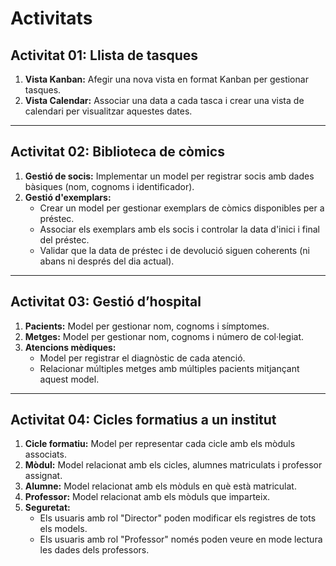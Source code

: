 # Activitats

## Activitat 01: Llista de tasques

1. **Vista Kanban:** Afegir una nova vista en format Kanban per gestionar tasques.
2. **Vista Calendar:** Associar una data a cada tasca i crear una vista de calendari per visualitzar aquestes dates.

---

## Activitat 02: Biblioteca de còmics

1. **Gestió de socis:** Implementar un model per registrar socis amb dades bàsiques (nom, cognoms i identificador).
2. **Gestió d'exemplars:**
   - Crear un model per gestionar exemplars de còmics disponibles per a préstec.
   - Associar els exemplars amb els socis i controlar la data d'inici i final del préstec.
   - Validar que la data de préstec i de devolució siguen coherents (ni abans ni després del dia actual).

---

## Activitat 03: Gestió d’hospital

1. **Pacients:** Model per gestionar nom, cognoms i símptomes.
2. **Metges:** Model per gestionar nom, cognoms i número de col·legiat.
3. **Atencions mèdiques:**
   - Model per registrar el diagnòstic de cada atenció.
   - Relacionar múltiples metges amb múltiples pacients mitjançant aquest model.

---

## Activitat 04: Cicles formatius a un institut

1. **Cicle formatiu:** Model per representar cada cicle amb els mòduls associats.
2. **Mòdul:** Model relacionat amb els cicles, alumnes matriculats i professor assignat.
3. **Alumne:** Model relacionat amb els mòduls en què està matriculat.
4. **Professor:** Model relacionat amb els mòduls que imparteix.
5. **Seguretat:**
   - Els usuaris amb rol "Director" poden modificar els registres de tots els models.
   - Els usuaris amb rol "Professor" només poden veure en mode lectura les dades dels professors.

